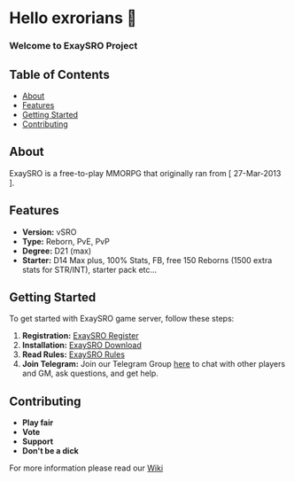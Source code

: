 # Hello exrorians 👋
### Welcome to ExaySRO Project 




## Table of Contents

- [About](#about)
- [Features](#features)
- [Getting Started](#getting-started)
- [Contributing](#contributing)


## About

ExaySRO is a free-to-play MMORPG that originally ran from [ 27-Mar-2013 ]. 

## Features

- **Version:** vSRO
- **Type:**    Reborn, PvE, PvP
- **Degree:**  D21 (max)
- **Starter:** D14 Max plus, 100% Stats, FB, free 150 Reborns (1500 extra stats for STR/INT), starter pack etc...
## Getting Started

To get started with ExaySRO game server, follow these steps:

1. **Registration:**  [ExaySRO Register](https://www.exaysro.com/register)
2. **Installation:** [ExaySRO Download](https://www.exaysro.com/download)
3. **Read Rules:** [ExaySRO Rules](https://www.exaysro.com/rules)
4. **Join Telegram:** Join our Telegram Group [here](https://t.me/ExaySRO) to chat with other players and GM, ask questions, and get help.



## Contributing

- **Play fair** 
- **Vote** 
- **Support** 
- **Don't be a dick** 

For more information please read our [Wiki](https://wiki.exaysro.com/)
